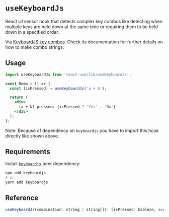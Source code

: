 # `useKeyboardJs`

React UI sensor hook that detects complex key combos like detecting when
multiple keys are held down at the same time or requiring them to be held down in a specified order.

Via [KeyboardJS key combos](https://github.com/RobertWHurst/KeyboardJS).
Check its documentation for further details on how to make combo strings.

## Usage

```jsx
import useKeyboardJs from 'react-use/lib/useKeyboardJs';

const Demo = () => {
  const [isPressed] = useKeyboardJs('a + b');

  return (
    <div>
      [a + b] pressed: {isPressed ? 'Yes' : 'No'}
    </div>
  );
};
```

Note: Because of dependency on `keyboardjs` you have to import this hook directly like shown above.

## Requirements

Install [`keyboardjs`](https://github.com/RobertWHurst/KeyboardJS) peer dependency:

```bash
npm add keyboardjs
# or
yarn add keyboardjs
```

## Reference
<!-- eslint-skip -->
```js
useKeyboardJs(combination: string | string[]): [isPressed: boolean, event?: KeyboardEvent]
```
